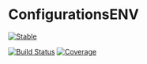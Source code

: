 # ConfigurationsENV

[![Stable](https://img.shields.io/badge/docs-stable-blue.svg)](https://jolin-io.github.io/ConfigurationsENV.jl/stable/)
<!-- [![Dev](https://img.shields.io/badge/docs-dev-blue.svg)](https://jolin-io.github.io/ConfigurationsENV.jl/dev/) -->
[![Build Status](https://github.com/jolin-io/ConfigurationsENV.jl/actions/workflows/CI.yml/badge.svg?branch=main)](https://github.com/jolin-io/ConfigurationsENV.jl/actions/workflows/CI.yml?query=branch%3Amain)
[![Coverage](https://codecov.io/gh/jolin-io/ConfigurationsENV.jl/branch/main/graph/badge.svg)](https://codecov.io/gh/jolin-io/ConfigurationsENV.jl)
